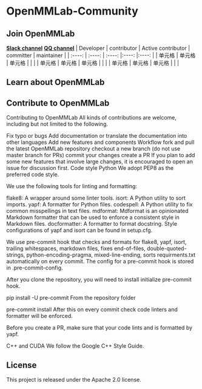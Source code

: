 # OpenMMLab-Community

## Join OpenMMLab
  **[Slack channel]([https://eff.org](https://join.slack.com/t/openmmlabworkspace/shared_invite/zt-199fxya29-YPFsLSWUcGvUrSfz1_s5Hw))**
  **[QQ channel]([https://eff.org](https://join.slack.com/t/openmmlabworkspace/shared_invite/zt-199fxya29-YPFsLSWUcGvUrSfz1_s5Hw))**
| Developer | contributor | Active contributor | committer | maintainer | 
| :----:    | :----:      | :----:             |:----:     |:----:      |
| 单元格     | 单元格       | 单元格              |           |            |
| 单元格     | 单元格       | 单元格              |           |            | 
| 单元格     | 单元格       | 单元格              |           |            |
## Learn about OpenMMLab


## Contribute to OpenMMLab
Contributing to OpenMMLab
All kinds of contributions are welcome, including but not limited to the following.

Fix typo or bugs
Add documentation or translate the documentation into other languages
Add new features and components
Workflow
fork and pull the latest OpenMMLab repository
checkout a new branch (do not use master branch for PRs)
commit your changes
create a PR
If you plan to add some new features that involve large changes, it is encouraged to open an issue for discussion first.
Code style
Python
We adopt PEP8 as the preferred code style.

We use the following tools for linting and formatting:

flake8: A wrapper around some linter tools.
isort: A Python utility to sort imports.
yapf: A formatter for Python files.
codespell: A Python utility to fix common misspellings in text files.
mdformat: Mdformat is an opinionated Markdown formatter that can be used to enforce a consistent style in Markdown files.
docformatter: A formatter to format docstring.
Style configurations of yapf and isort can be found in setup.cfg.

We use pre-commit hook that checks and formats for flake8, yapf, isort, trailing whitespaces, markdown files, fixes end-of-files, double-quoted-strings, python-encoding-pragma, mixed-line-ending, sorts requirments.txt automatically on every commit. The config for a pre-commit hook is stored in .pre-commit-config.

After you clone the repository, you will need to install initialize pre-commit hook.

pip install -U pre-commit
From the repository folder

pre-commit install
After this on every commit check code linters and formatter will be enforced.

Before you create a PR, make sure that your code lints and is formatted by yapf.

C++ and CUDA
We follow the Google C++ Style Guide.

## License
This project is released under the Apache 2.0 license.

